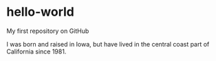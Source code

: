 # hello-world
My first repository on GitHub

I was born and raised in Iowa, but have lived in the central coast part of California since 1981.
